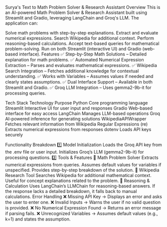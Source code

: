 Surya's Text to Math Problem Solver & Research Assistant
Overview
This is an AI-powered Math Problem Solver & Research Assistant built using Streamlit and Gradio, leveraging LangChain and Groq's LLM. The application can:

Solve math problems with step-by-step explanations.
Extract and evaluate numerical expressions.
Search Wikipedia for additional context.
Perform reasoning-based calculations.
Accept text-based queries for mathematical problem-solving.
Run on both Streamlit (interactive UI) and Gradio (web-based interface).
Features
✅ Step-by-Step Math Solutions – Detailed explanation for math problems.
✅ Automated Numerical Expression Extraction – Parses and evaluates mathematical expressions.
✅ Wikipedia Search Integration – Fetches additional knowledge for contextual understanding.
✅ Works with Variables – Assumes values if needed and clearly states assumptions.
✅ Dual Interface Support – Available in both Streamlit and Gradio.
✅ Groq LLM Integration – Uses gemma2-9b-it for processing queries.

Tech Stack
Technology	Purpose
Python	Core programming language
Streamlit	Interactive UI for user input and responses
Gradio	Web-based interface for easy access
LangChain	Manages LLM-based operations
Groq	AI-powered inference for generating solutions
WikipediaAPIWrapper	Fetches relevant information from Wikipedia
Regular Expressions (re)	Extracts numerical expressions from responses
dotenv	Loads API keys securely

Functionality Breakdown
1️⃣ Model Initialization
Loads the Groq API key from the .env file or user input.
Initializes Groq’s LLM (gemma2-9b-it) for processing questions.
2️⃣ Tools & Features
🔢 Math Problem Solver
Extracts numerical expressions from queries.
Assumes default values for variables if unspecified.
Provides step-by-step breakdown of the solution.
📖 Wikipedia Research Tool
Searches Wikipedia for additional mathematical context.
Useful for concept explanations related to the problem.
🧠 Reasoning & Calculation
Uses LangChain’s LLMChain for reasoning-based answers.
If the response lacks a detailed breakdown, it falls back to manual calculations.
Error Handling
❌ Missing API Key → Displays an error and asks the user to enter one.
❌ Invalid Inputs → Warns the user if no valid question is provided.
❌ No Numerical Expression Found → Returns an error message if parsing fails.
❌ Unrecognized Variables → Assumes default values (e.g., k=1) and states the assumption.

